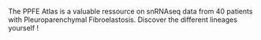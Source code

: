 The PPFE Atlas is a valuable ressource on snRNAseq data from 40 patients with Pleuroparenchymal Fibroelastosis. Discover the different lineages yourself ! 
